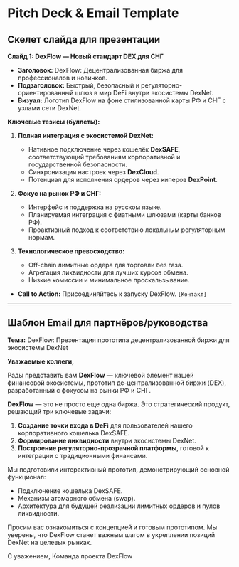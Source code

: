 # Pitch Deck & Email Template

## Скелет слайда для презентации

**Слайд 1: DexFlow — Новый стандарт DEX для СНГ**

- **Заголовок:** DexFlow: Децентрализованная биржа для профессионалов и новичков.
- **Подзаголовок:** Быстрый, безопасный и регуляторно-ориентированный шлюз в мир DeFi внутри экосистемы DexNet.
- **Визуал:** Логотип DexFlow на фоне стилизованной карты РФ и СНГ с узлами сети DexNet.

**Ключевые тезисы (буллеты):**

1.  **Полная интеграция с экосистемой DexNet:**
    - Нативное подключение через кошелёк **DexSAFE**, соответствующий требованиям корпоративной и государственной безопасности.
    - Синхронизация настроек через **DexCloud**.
    - Потенциал для исполнения ордеров через киперов **DexPoint**.

2.  **Фокус на рынок РФ и СНГ:**
    - Интерфейс и поддержка на русском языке.
    - Планируемая интеграция с фиатными шлюзами (карты банков РФ).
    - Проактивный подход к соответствию локальным регуляторным нормам.

3.  **Технологическое превосходство:**
    - Off-chain лимитные ордера для торговли без газа.
    - Агрегация ликвидности для лучших курсов обмена.
    - Низкие комиссии и минимальное проскальзывание.

- **Call to Action:** Присоединяйтесь к запуску DexFlow. `[Контакт]`

---

## Шаблон Email для партнёров/руководства

**Тема:** DexFlow: Презентация прототипа децентрализованной биржи для экосистемы DexNet

**Уважаемые коллеги,**

Рады представить вам **DexFlow** — ключевой элемент нашей финансовой экосистемы, прототип де-централизованной биржи (DEX), разработанный с фокусом на рынки РФ и СНГ.

**DexFlow** — это не просто еще одна биржа. Это стратегический продукт, решающий три ключевые задачи:
1.  **Создание точки входа в DeFi** для пользователей нашего корпоративного кошелька DexSAFE.
2.  **Формирование ликвидности** внутри экосистемы DexNet.
3.  **Построение регуляторно-прозрачной платформы**, готовой к интеграции с традиционными финансами.

Мы подготовили интерактивный прототип, демонстрирующий основной функционал:
-   Подключение кошелька DexSAFE.
-   Механизм атомарного обмена (swap).
-   Архитектура для будущей реализации лимитных ордеров и пулов ликвидности.

Просим вас ознакомиться с концепцией и готовым прототипом. Мы уверены, что DexFlow станет важным шагом в укреплении позиций DexNet на целевых рынках.

С уважением,
Команда проекта DexFlow
